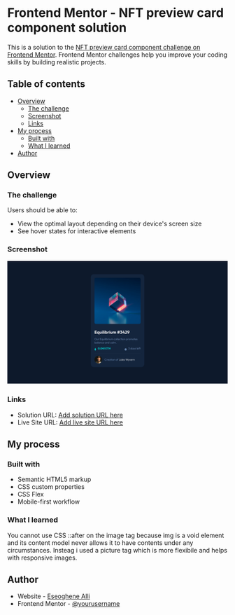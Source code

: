 # Frontend Mentor - NFT preview card component solution

This is a solution to the [NFT preview card component challenge on Frontend Mentor](https://www.frontendmentor.io/challenges/nft-preview-card-component-SbdUL_w0U). Frontend Mentor challenges help you improve your coding skills by building realistic projects.

## Table of contents

- [Overview](#overview)
  - [The challenge](#the-challenge)
  - [Screenshot](#screenshot)
  - [Links](#links)
- [My process](#my-process)
  - [Built with](#built-with)
  - [What I learned](#what-i-learned)
- [Author](#author)

## Overview

### The challenge

Users should be able to:

- View the optimal layout depending on their device's screen size
- See hover states for interactive elements

### Screenshot

![](./screenshot.PNG)

### Links

- Solution URL: [Add solution URL here](https://your-solution-url.com)
- Live Site URL: [Add live site URL here](https://esealli.github.io/frontend-playground/fem-nft-previw-card)

## My process

### Built with

- Semantic HTML5 markup
- CSS custom properties
- CSS Flex
- Mobile-first workflow

### What I learned

You cannot use CSS ::after on the image tag because img is a void element and its content model never allows it to have contents under any circumstances. Insteag i used a picture tag which is more flexibile and helps with responsive images.

## Author

- Website - [Eseoghene Alli](https://esealli.github.io/)
- Frontend Mentor - [@yourusername](https://www.frontendmentor.io/profile/EseAlli)
